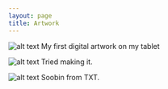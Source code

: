 ```yaml
---
layout: page
title: Artwork
---
```


![alt text](https://sunainapati.github.io/assets/flower.jpg)
My first digital artwork on my tablet 

![alt text](https://sunainapati.github.io/assets/lady.jpg)
Tried making it. 

![alt text](https://sunainapati.github.io/assets/soobin.jpg)
Soobin from TXT.
